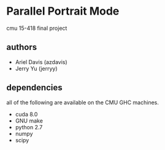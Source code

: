 # Parallel Portrait Mode

cmu 15-418 final project

## authors

- Ariel Davis (azdavis)
- Jerry Yu (jerryy)

## dependencies

all of the following are available on the CMU GHC machines.

- cuda 8.0
- GNU make
- python 2.7
- numpy
- scipy
